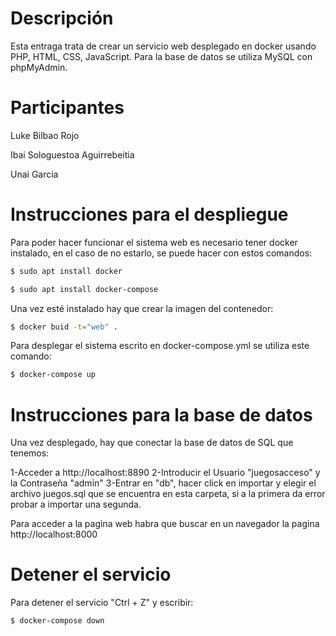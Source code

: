 # Descripción

Esta entraga trata de crear un servicio web desplegado en docker usando PHP, HTML, CSS, JavaScript. Para la base de datos se utiliza MySQL con phpMyAdmin.

# Participantes

Luke Bilbao Rojo

Ibai Sologuestoa Aguirrebeitia

Unai Garcia

# Instrucciones para el despliegue

Para poder hacer funcionar el sistema web es necesario tener docker instalado, en el caso de no estarlo, se puede hacer con estos comandos:

```bash
$ sudo apt install docker
```
```bash
$ sudo apt install docker-compose
```

Una vez esté instalado hay que crear la imagen del contenedor:
```bash
$ docker buid -t="web" .
```

Para desplegar el sistema escrito en docker-compose.yml se utiliza este comando:
```bash
$ docker-compose up
```

# Instrucciones para la base de datos

Una vez desplegado, hay que conectar la base de datos de SQL que tenemos:

1-Acceder a http://localhost:8890
2-Introducir el Usuario "juegosacceso" y la Contraseña "admin"
3-Entrar en "db", hacer click en importar y elegir el archivo juegos.sql que se encuentra en esta carpeta, si a la primera da error probar a importar una segunda.

Para acceder a la pagina web habra que buscar en un navegador la pagina http://localhost:8000

# Detener el servicio

Para detener el servicio "Ctrl + Z" y escribir:
```bash
$ docker-compose down
```
